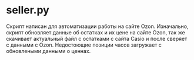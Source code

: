 # seller.py
Скрипт написан для автоматизации работы на сайте Ozon. Изначально, скрипт обновляет данные об остатках и их цене на сайте Ozon, так же скачивает
актуальный файл с остатками с сайта Casio и после сверяет с данными с Ozon. Недостоющие позиции часов загружает с обновлеными данными о ценнах.



